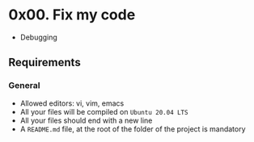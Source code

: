 # 0x00. Fix my code
- Debugging

## Requirements
### General
- Allowed editors: vi, vim, emacs
- All your files will be compiled on `Ubuntu 20.04 LTS`
- All your files should end with a new line
- A `README.md` file, at the root of the folder of the project is mandatory
